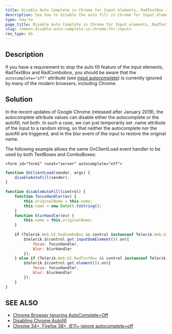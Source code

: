 ```yaml
---
title: Disable Auto Complete in Chrome for Input elements, RadTextBox and RadComboBox
description: See how to disable the auto fill in Chrome for Input elements, RadTextBox and RadComboBox 
type: how-to
page_title: Disable Auto Complete in Chrome for Input elements, RadTextBox and RadComboBox
slug: common-disable-auto-complete-in-chrome-for-inputs
res_type: kb
---
```


## Description

If you have a requirement to stop the auto fill feature of the input elements, RadTextBox and RadCombobox, you should be aware that the `autocomplete="off"` attribute (see [input autocomplete](https://www.w3schools.com/tags/att_input_autocomplete.asp)) is currently ignored by many of the modern browsers, including Chrome.

## Solution

In the recent updates of Google Chrome (released after January 2019), the autocomplete attribute values can disable either the autocomplete or the autofill, not both. In such a case, we can just temporarily set .name attribute of the input to a random string, so that neither the autocomplete nor the autofill are triggered, and in the blur event of the input to restore the original name.

The following example allows the same OnClientLoad event handler to be used by both TextBoxes and ComboBoxes:

````ASP.NET
<form id="form1" runat="server" autocomplete="off">
````

````JavaScript
function OnClientLoad(sender, args) {
    disableAutoFill(sender);
}
 
function disableAutoFill(control) {
    function focusHandler(ev) {
        this.originalName = this.name;
        this.name = new Date().toString();
    }
    function blurHandler(ev) {
        this.name = this.originalName;
    }
 
    if (Telerik.Web.UI.RadComboBox && control instanceof Telerik.Web.UI.RadComboBox) {
        $telerik.$(control.get_inputDomElement()).on({
            focus: focusHandler,
            blur: blurHandler
        });
    } else if (Telerik.Web.UI.RadTextBox && control instanceof Telerik.Web.UI.RadTextBox) {
        $telerik.$(control.get_element()).on({
            focus: focusHandler,
            blur: blurHandler
        });
    }
}
````

## SEE ALSO

* [Chrome Browser Ignoring AutoComplete=Off](https://stackoverflow.com/questions/12374442/chrome-browser-ignoring-autocomplete-off)
* [Disabling Chrome Autofill](https://stackoverflow.com/questions/15738259/disabling-chrome-autofill/30976223#30976223) 
* [Chrome 34+, Firefox 38+, IE11+ ignore autocomplete=off](https://makandracards.com/makandra/24933-chrome-34+-firefox-38+-ie11+-ignore-autocomplete-off)

